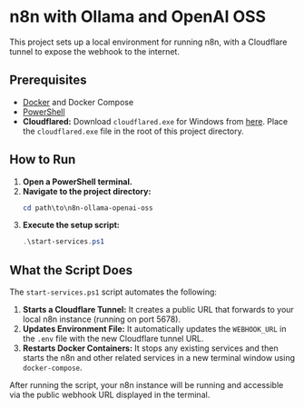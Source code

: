 # n8n with Ollama and OpenAI OSS

This project sets up a local environment for running n8n, with a Cloudflare tunnel to expose the webhook to the internet.

## Prerequisites

*   [Docker](https://www.docker.com/products/docker-desktop) and Docker Compose
*   [PowerShell](https://docs.microsoft.com/en-us/powershell/scripting/install/installing-powershell)
*   **Cloudflared:** Download `cloudflared.exe` for Windows from [here](https://developers.cloudflare.com/cloudflare-one/connections/connect-apps/install-and-setup/installation/). Place the `cloudflared.exe` file in the root of this project directory.

## How to Run

1.  **Open a PowerShell terminal.**
2.  **Navigate to the project directory:**
    ```powershell
    cd path\to\n8n-ollama-openai-oss
    ```
3.  **Execute the setup script:**
    ```powershell
    .\start-services.ps1
    ```

## What the Script Does

The `start-services.ps1` script automates the following:

1.  **Starts a Cloudflare Tunnel:** It creates a public URL that forwards to your local n8n instance (running on port 5678).
2.  **Updates Environment File:** It automatically updates the `WEBHOOK_URL` in the `.env` file with the new Cloudflare tunnel URL.
3.  **Restarts Docker Containers:** It stops any existing services and then starts the n8n and other related services in a new terminal window using `docker-compose`.

After running the script, your n8n instance will be running and accessible via the public webhook URL displayed in the terminal.
